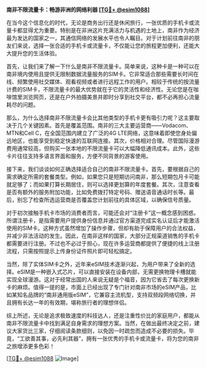 **南非不限流量卡：畅游非洲的网络利器 [[TG💪+ @esim1088](https://t.me/s/esim1088)]**

在当今这个信息化的时代，无论是商务出行还是休闲旅行，一张优质的手机卡或流量卡都显得尤为重要。特别是在非洲这片充满活力与机遇的土地上，南非作为经济最为发达的国家之一，其通信网络的发展水平也令人瞩目。对于计划前往南非的朋友们来说，选择一张合适的手机卡或流量卡，不仅能让您的旅程更加便利，还能大大提升您的生活体验。

首先，让我们来了解一下什么是南非不限流量卡。简单来说，这种卡是一种可以在南非境内使用且提供无限制数据流量服务的SIM卡。它非常适合那些需要长时间在线、频繁使用社交媒体、观看视频或者进行远程工作的用户。相较于传统的按流量计费的SIM卡，不限流量卡的最大优势就在于它的灵活性和经济性。无论您是在咖啡馆里浏览网页，还是在户外拍摄美景并即时分享到社交平台，都不必再担心流量耗尽的问题。

那么，为什么选择南非不限流量卡会比其他类型的手机卡更有吸引力呢？这主要取决于几个关键因素。首先是覆盖范围。南非的三大主要运营商——Vodacom、MTN和Cell C，在全国范围内建立了广泛的4G LTE网络，这意味着即使您身处偏远地区，也能享受到稳定快速的互联网连接。其次，价格相对合理。尽管国际漫游费用通常较高，但购买一张本地的不限流量卡可以大幅降低通讯成本。此外，这些卡片往往支持多语言界面和服务，方便不同背景的游客使用。

接下来，我们谈谈如何正确选择适合自己的南非不限流量卡。首先，要根据自己的需求确定所需的套餐类型。例如，如果您只是短期访问南非，那么短期包月卡可能就足够了；而如果打算长期居住，则可以选择更划算的年度套餐。其次，注意查看是否有额外的服务附加功能，比如免费拨打特定号码、赠送语音通话时长等。最后，别忘了检查所选运营商是否覆盖您计划前往的具体区域，以确保信号质量。

对于初次接触手机卡市场的消费者而言，可能还会对“注册卡”这一概念感到困惑。所谓注册卡，是指需要用户提供身份信息并通过官方渠道完成实名认证后才能激活使用的SIM卡。这种方式虽然增加了操作步骤，但却有助于保障用户的合法权益，并减少非法活动的发生。因此，在南非这样的国家，大部分正规渠道销售的手机卡都需要进行注册。不过也不必过于担心，现在许多运营商都提供了便捷的线上注册流程，只需按照提示上传身份证件照片即可轻松搞定。

当然，除了实体SIM卡之外，近年来eSIM技术逐渐兴起，为用户带来了全新的选择。eSIM是一种嵌入式芯片，可以直接安装在设备内部，无需更换物理卡槽就能实现全球漫游。这对于经常出国的人来说无疑是个福音，因为它省去了每次更换新卡的麻烦。值得一提的是，市面上已经出现了专门针对南非市场的eSIM产品，比如某知名品牌的“南非通用版eSIM”，它兼容主流机型，支持双频段网络切换，并且拥有长达一年的有效期，堪称旅行者的理想伴侣。

综上所述，无论是追求极致速度的科技达人，还是注重性价比的家庭用户，都能从南非不限流量卡中找到满足自身需求的理想方案。当然，在做出最终决定之前，建议大家货比三家，仔细阅读条款细则，以免因一时疏忽而造成不必要的损失。毕竟，“工欲善其事，必先利其器”，拥有一张优秀的手机卡或流量卡，将为您的南非之旅增添更多色彩！

[[TG💪+ @esim1088](https://t.me/s/esim1088) ![Image](https://i.postimg.cc/4NQfJmqS/Snipaste-2025-05-13-00-14-12.png)]